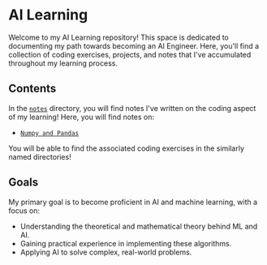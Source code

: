 # AI Learning

Welcome to my AI Learning repository! This space is dedicated to documenting my path towards becoming an AI Engineer. Here, you'll find a collection of coding exercises, projects, and notes that I've accumulated throughout my learning process.

## Contents
In the [`notes`](learning_notes/) directory, you will find notes I've written on the coding aspect of my learning!
Here, you will find notes on:

- [`Numpy and Pandas`](learning_notes/numpy-pandas-learning.md)

You will be able to find the associated coding exercises in the similarly named directories!

## Goals

My primary goal is to become proficient in AI and machine learning, with a focus on:

- Understanding the theoretical and mathematical theory behind ML and AI.
- Gaining practical experience in implementing these algorithms.
- Applying AI to solve complex, real-world problems.
